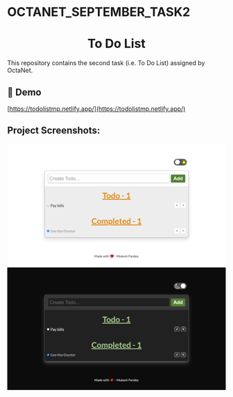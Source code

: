 # OCTANET_SEPTEMBER_TASK2

<h1 align="center" id="title">To Do List</h1>

<p id="description">This repository contains the second task (i.e. To Do List) assigned by OctaNet.</p>

<h2>🚀 Demo</h2>

[https://todolistmp.netlify.app/](https://todolistmp.netlify.app/)

<h2>Project Screenshots:</h2>

<img src="./todo1.png" alt="project-screenshot">

<img src="./Todo2.png" alt="project-screenshot">
